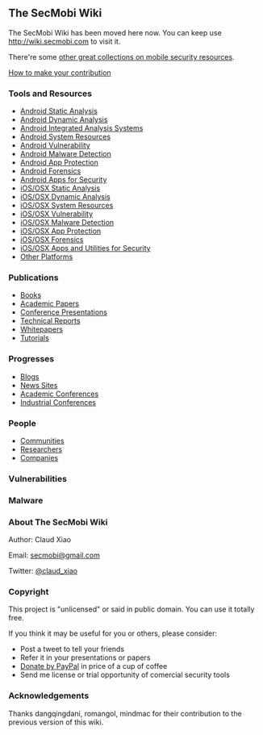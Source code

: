 ## The SecMobi Wiki

The SecMobi Wiki has been moved here now. You can keep use <http://wiki.secmobi.com> to visit it. 

There're some [other great collections on mobile security resources](https://github.com/secmobi/wiki.secmobi.com/blob/master/pages/Other-Collections-on-Mobile-Security-Resources.md). 

[How to make your contribution](https://github.com/secmobi/wiki.secmobi.com/blob/master/CONTRIBUTING.md)

### Tools and Resources
* [Android Static Analysis](https://github.com/secmobi/wiki.secmobi.com/blob/master/pages/tools/Android-Static-Analysis.md)
* [Android Dynamic Analysis](https://github.com/secmobi/wiki.secmobi.com/blob/master/pages/tools/Android-Dynamic-Analysis.md)
* [Android Integrated Analysis Systems](https://github.com/secmobi/wiki.secmobi.com/blob/master/pages/tools/Android-Integrated-Analysis-Systems.md)
* [Android System Resources](https://github.com/secmobi/wiki.secmobi.com/blob/master/pages/tools/Android-System-Resources.md)
* [Android Vulnerability](https://github.com/secmobi/wiki.secmobi.com/blob/master/pages/tools/Android-Vulnerability.md)
* [Android Malware Detection](https://github.com/secmobi/wiki.secmobi.com/blob/master/pages/tools/Android-Malware-Detection.md)
* [Android App Protection](https://github.com/secmobi/wiki.secmobi.com/blob/master/pages/tools/Android-App-Protection.md)
* [Android Forensics](https://github.com/secmobi/wiki.secmobi.com/blob/master/pages/tools/Android-Forensics.md)
* [Android Apps for Security](https://github.com/secmobi/wiki.secmobi.com/blob/master/pages/tools/Android-Apps-for-Security.md)
* [iOS/OSX Static Analysis](https://github.com/secmobi/wiki.secmobi.com/blob/master/pages/tools/iOS-OSX-Static-Analysis.md)
* [iOS/OSX Dynamic Analysis](https://github.com/secmobi/wiki.secmobi.com/blob/master/pages/tools/iOS-OSX-Dynamic-Analysis.md)
* [iOS/OSX System Resources](https://github.com/secmobi/wiki.secmobi.com/blob/master/pages/tools/iOS-OSX-System-Resources.md)
* [iOS/OSX Vulnerability](https://github.com/secmobi/wiki.secmobi.com/blob/master/pages/tools/iOS-OSX-Vulnerability.md)
* [iOS/OSX Malware Detection](https://github.com/secmobi/wiki.secmobi.com/blob/master/pages/tools/iOS-OSX-Malware-Detection.md)
* [iOS/OSX App Protection](https://github.com/secmobi/wiki.secmobi.com/blob/master/pages/tools/iOS-OSX-App-Protection.md)
* [iOS/OSX Forensics](https://github.com/secmobi/wiki.secmobi.com/blob/master/pages/tools/iOS-OSX-Forensics.md)
* [iOS/OSX Apps and Utilities for Security](https://github.com/secmobi/wiki.secmobi.com/blob/master/pages/tools/iOS-OSX-Apps-and-Utilities-for-Security.md)
* [Other Platforms](https://github.com/secmobi/wiki.secmobi.com/blob/master/pages/tools/Other-Platforms.md)

### Publications
* [Books](https://github.com/secmobi/wiki.secmobi.com/blob/master/pages/publications/Books.md)
* [Academic Papers](https://github.com/secmobi/wiki.secmobi.com/blob/master/pages/publications/Academic-Papers.md)
* [Conference Presentations](https://github.com/secmobi/wiki.secmobi.com/blob/master/pages/publications/Conference-Presentations.md)
* [Technical Reports](https://github.com/secmobi/wiki.secmobi.com/blob/master/pages/publications/Technical-Reports.md)
* [Whitepapers](https://github.com/secmobi/wiki.secmobi.com/blob/master/pages/publications/Whitepapers.md)
* [Tutorials](https://github.com/secmobi/wiki.secmobi.com/blob/master/pages/publications/Tutorials.md)

### Progresses
* [Blogs](https://github.com/secmobi/wiki.secmobi.com/blob/master/pages/news/Blogs.md)
* [News Sites](https://github.com/secmobi/wiki.secmobi.com/blob/master/pages/news/News-Sites.md)
* [Academic Conferences](https://github.com/secmobi/wiki.secmobi.com/blob/master/pages/news/Academic-Conferences.md)
* [Industrial Conferences](https://github.com/secmobi/wiki.secmobi.com/blob/master/pages/news/Industrial-Conferences.md)

### People
* [Communities](https://github.com/secmobi/wiki.secmobi.com/blob/master/pages/people/Communities.md)
* [Researchers](https://github.com/secmobi/wiki.secmobi.com/blob/master/pages/people/Researchers.md)
* [Companies](https://github.com/secmobi/wiki.secmobi.com/blob/master/pages/people/Companies.md)

### Vulnerabilities

### Malware

### About The SecMobi Wiki
Author: Claud Xiao 

Email: secmobi@gmail.com

Twitter: [@claud\_xiao](https://twitter.com/)

### Copyright
This project is "unlicensed" or said in public domain. You can use it totally free.

If you think it may be useful for you or others, please consider:

* Post a tweet to tell your friends
* Refer it in your presentations or papers
* [Donate by PayPal](https://www.paypal.com/cgi-bin/webscr?cmd=_donations&business=6HY4ZSHWNPY3S&lc=US&item_name=SecMobi&item_number=secmobi%2dwiki&currency_code=USD&bn=PP%2dDonationsBF%3abtn_donate_SM%2egif%3aNonHosted) in price of a cup of coffee
* Send me license or trial opportunity of comercial security tools

### Acknowledgements
Thanks dangqingdani, romangol, mindmac for their contribution to the previous version of this wiki.
